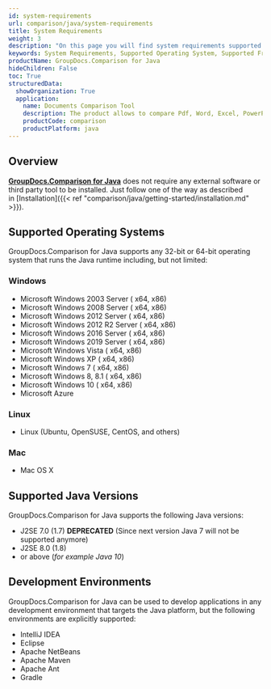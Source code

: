 ```yaml
---
id: system-requirements
url: comparison/java/system-requirements
title: System Requirements
weight: 3
description: "On this page you will find system requirements supported platforms, development environments. GroupDocs.Comparison for Java does not require any external software or third party tool to be installed."
keywords: System Requirements, Supported Operating System, Supported Frameworks
productName: GroupDocs.Comparison for Java
hideChildren: False
toc: True
structuredData:
  showOrganization: True
  application:
    name: Documents Comparison Tool
    description: The product allows to compare Pdf, Word, Excel, PowerPoint, AutoCad, Image, Code and much more file formats. Comparison API also supports accepting or rejecting changes, extracting document information and generating comparison report
    productCode: comparison
    productPlatform: java
---
```


## Overview

**[GroupDocs.Comparison for Java](https://products.groupdocs.com/comparison/java)** does not require any external software or third party tool to be installed. Just follow one of the way as described in [Installation]({{< ref "comparison/java/getting-started/installation.md" >}}).

## Supported Operating Systems

GroupDocs.Comparison for Java supports any 32-bit or 64-bit operating system that runs the Java runtime including, but not limited:

### Windows

- Microsoft Windows 2003 Server ( x64, x86)
- Microsoft Windows 2008 Server ( x64, x86)
- Microsoft Windows 2012 Server ( x64, x86)
- Microsoft Windows 2012 R2 Server ( x64, x86)
- Microsoft Windows 2016 Server ( x64, x86)
- Microsoft Windows 2019 Server ( x64, x86)
- Microsoft Windows Vista ( x64, x86)
- Microsoft Windows XP ( x64, x86)
- Microsoft Windows 7 ( x64, x86)
- Microsoft Windows 8, 8.1 ( x64, x86)
- Microsoft Windows 10 ( x64, x86)
- Microsoft Azure

### Linux

- Linux (Ubuntu, OpenSUSE, CentOS, and others)

### Mac

- Mac OS X

## Supported Java Versions

GroupDocs.Comparison for Java supports the following Java versions:

- J2SE 7.0 (1.7) **DEPRECATED** (Since next version Java 7 will not be supported anymore)
- J2SE 8.0 (1.8)
- or above (_for example Java 10_)

## Development Environments

GroupDocs.Comparison for Java can be used to develop applications in any development environment that targets the Java platform, but the following environments are explicitly supported:

- IntelliJ IDEA
- Eclipse
- Apache NetBeans
- Apache Maven
- Apache Ant
- Gradle
